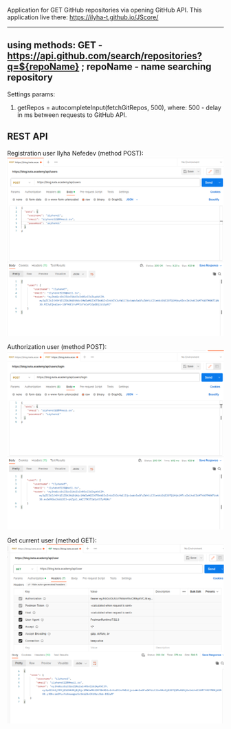 Application for GET GitHub repositories via opening GitHub API.
This application live there: https://ilyha-t.github.io/JScore/

-----------------------------------
using methods:
GET - https://api.github.com/search/repositories?q=${repoName} ; repoName - name searching repository
-----------------------------------

Settings params:
1) getRepos = autocompleteInput(fetchGitRepos, 500), where: 500 - delay in ms between requests to GitHub API.

REST API
-----------------------------------
Registration user Ilyha Nefedev (method POST):
![](screens/reg.png)

Authorization user (method POST):
![](screens/auth.png)

Get current user (method GET):
![](screens/getCurrent.png)